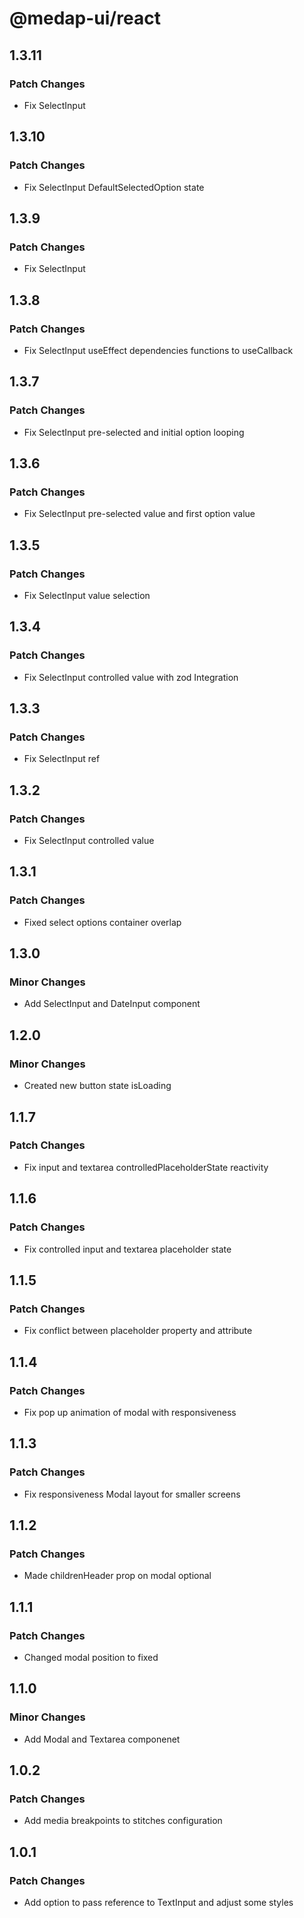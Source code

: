 # @medap-ui/react

## 1.3.11

### Patch Changes

- Fix SelectInput

## 1.3.10

### Patch Changes

- Fix SelectInput DefaultSelectedOption state

## 1.3.9

### Patch Changes

- Fix SelectInput

## 1.3.8

### Patch Changes

- Fix SelectInput useEffect dependencies functions to useCallback

## 1.3.7

### Patch Changes

- Fix SelectInput pre-selected and initial option looping

## 1.3.6

### Patch Changes

- Fix SelectInput pre-selected value and first option value

## 1.3.5

### Patch Changes

- Fix SelectInput value selection

## 1.3.4

### Patch Changes

- Fix SelectInput controlled value with zod Integration

## 1.3.3

### Patch Changes

- Fix SelectInput ref

## 1.3.2

### Patch Changes

- Fix SelectInput controlled value

## 1.3.1

### Patch Changes

- Fixed select options container overlap

## 1.3.0

### Minor Changes

- Add SelectInput and DateInput component

## 1.2.0

### Minor Changes

- Created new button state isLoading

## 1.1.7

### Patch Changes

- Fix input and textarea controlledPlaceholderState reactivity

## 1.1.6

### Patch Changes

- Fix controlled input and textarea placeholder state

## 1.1.5

### Patch Changes

- Fix conflict between placeholder property and attribute

## 1.1.4

### Patch Changes

- Fix pop up animation of modal with responsiveness

## 1.1.3

### Patch Changes

- Fix responsiveness Modal layout for smaller screens

## 1.1.2

### Patch Changes

- Made childrenHeader prop on modal optional

## 1.1.1

### Patch Changes

- Changed modal position to fixed

## 1.1.0

### Minor Changes

- Add Modal and Textarea componenet

## 1.0.2

### Patch Changes

- Add media breakpoints to stitches configuration

## 1.0.1

### Patch Changes

- Add option to pass reference to TextInput and adjust some styles
